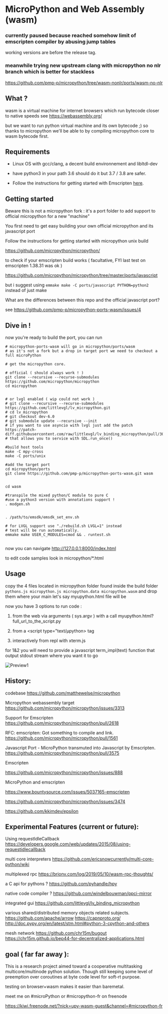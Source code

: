 # MicroPython and Web Assembly (wasm)

### currently paused because reached somehow limit of emscripten compiler by abusing jump tables

working versions are before the release tag.

### meanwhile trying new upstream clang with micropython no nlr branch which is better for stackless

https://github.com/pmp-p/micropython/tree/wasm-nonlr/ports/wasm-no-nlr


## What ?

wasm is a virtual machine for internet browsers which run bytecode closer to native speeds
see https://webassembly.org/

but we want to run python virtual machine and its own bytecode ;) so thanks to micropython
we'll be able to by compiling micropython core to wasm bytecode first.


## Requirements

 - Linux OS with gcc/clang, a decent build environnement and libltdl-dev

 - have python3 in your path 3.6 should do it but 3.7 / 3.8 are safer.

 - Follow the instructions for getting started with Emscripten [here](http://kripken.github.io/emscripten-site/docs/getting_started/downloads.html).


## Getting started

Beware this is not a micropython fork :
 it's a port folder to add support to official micropython for a new "machine"


You first need to get easy building your own official micropython and its javascript port


Follow the instructions for getting started with micropython unix build

https://github.com/micropython/micropython/


to check if your emscripten build works ( facultative, FYI last test on emscripten 1.38.31 was ok )

https://github.com/micropython/micropython/tree/master/ports/javascript

but i suggest using ```emmake make -C ports/javascript PYTHON=python2``` instead of just make



What are the differences between this repo and the official javascript port?

see https://github.com/pmp-p/micropython-ports-wasm/issues/4


## Dive in !

now you're ready to build the port, you can run

```
# micropython-ports-wasm will go in micropython/ports/wasm
# as it's not a fork but a drop in target port we need to checkout a full microPython

# get the micropython core.

# official ( should always work ! )
git clone --recursive --recurse-submodules https://github.com/micropython/micropython
cd micropython


# or lvgl enabled ( wip could not work )
# git clone --recursive --recurse-submodules https://github.com/littlevgl/lv_micropython.git
# cd lv_micropython
# git checkout dev-6.0
# git submodule update --recursive --init
# if you want to use asyncio with lvgl just add the patch https://patch-diff.githubusercontent.com/raw/littlevgl/lv_binding_micropython/pull/30.diff
# that allows you to service with SDL.run_once()

#build host tools
make -C mpy-cross
make -C ports/unix

#add the target port
cd micropython/ports
git clone https://github.com/pmp-p/micropython-ports-wasm.git wasm


cd wasm

#transpile the mixed python/C module to pure C
#use a python3 version with annotations support !
. modgen.sh


. /path/to/emsdk/emsdk_set_env.sh

# for LVGL support use "./rebuild.sh LVGL=1" instead
# test will be run automatically.
emmake make USER_C_MODULES=cmod && . runtest.sh


```

now you can navigate http://127.0.0.1:8000/index.html

to edit code samples look in micropython/*.html


## Usage


copy the 4 files located in micropython folder found inside the build folder
 ``pythons.js micropython.js micropython.data micropython.wasm``
and drop them where your main let's say myupython.html file will be

now you have 3 options to run code :

 1) from the web via arguments ( sys.argv ) with a call myupython.html?full_url_to_the_script.py

 2) from a <script type="text/µpython> tag

 3) interactively from repl with xterm.js


for 1&2 you will need to provide a javascript term_impl(text) function that output stdout stream where you want it to go



![Preview1](./docs/runtest.png)



## History:

codebase
https://github.com/matthewelse/micropython

Micropython webassembly target
https://github.com/micropython/micropython/issues/3313

Support for Emscripten
https://github.com/micropython/micropython/pull/2618

RFC: emscripten: Got something to compile and link.
https://github.com/micropython/micropython/pull/1561

Javascript Port - MicroPython transmuted into Javascript by Emscripten.
https://github.com/micropython/micropython/pull/3575

Emscripten

https://github.com/micropython/micropython/issues/888


MicroPython and emscripten

https://www.bountysource.com/issues/5037165-emscripten

https://github.com/micropython/micropython/issues/3474

https://github.com/kkimdev/epsilon



## Experimental Features (current or future):

Using requestIdleCallback
https://developers.google.com/web/updates/2015/08/using-requestidlecallback

multi core interpreters
https://github.com/ericsnowcurrently/multi-core-python/wiki

multiplexed rpc
https://brionv.com/log/2019/05/10/wasm-rpc-thoughts/

a C api for pythons ?
https://github.com/pyhandle/hpy


native code compiler ?
https://github.com/windelbouwman/ppci-mirror


integrated gui
https://github.com/littlevgl/lv_binding_micropython


various shared/distributed memory objects related subjects.
https://github.com/apache/arrow
https://capnproto.org/
http://doc.pypy.org/en/latest/stm.html#python-3-cpython-and-others

mesh network
https://github.com/chr15m/bugout
https://chr15m.github.io/bep44-for-decentralized-applications.html




## goal ( far far away ):


This is a research project aimed toward a cooperative multitasking multicore/multinode python solution.
Though still keeping some level of preemption over coroutines at byte code level for soft-rt purpose.


testing on browser+wasm makes it easier than baremetal.




meet me on  #microPython or #micropython-fr on freenode

https://kiwi.freenode.net/?nick=upy-wasm-guest&channel=#micropython-fr



#

